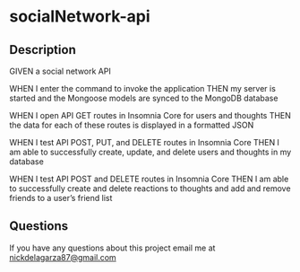 # socialNetwork-api

## Description

GIVEN a social network API

WHEN I enter the command to invoke the application
THEN my server is started and the Mongoose models are synced to the MongoDB database

WHEN I open API GET routes in Insomnia Core for users and thoughts
THEN the data for each of these routes is displayed in a formatted JSON

WHEN I test API POST, PUT, and DELETE routes in Insomnia Core
THEN I am able to successfully create, update, and delete users and thoughts in my database

WHEN I test API POST and DELETE routes in Insomnia Core
THEN I am able to successfully create and delete reactions to thoughts and add and remove friends to a user’s friend list


## Questions

If you have any questions about this project email me at nickdelagarza87@gmail.com

